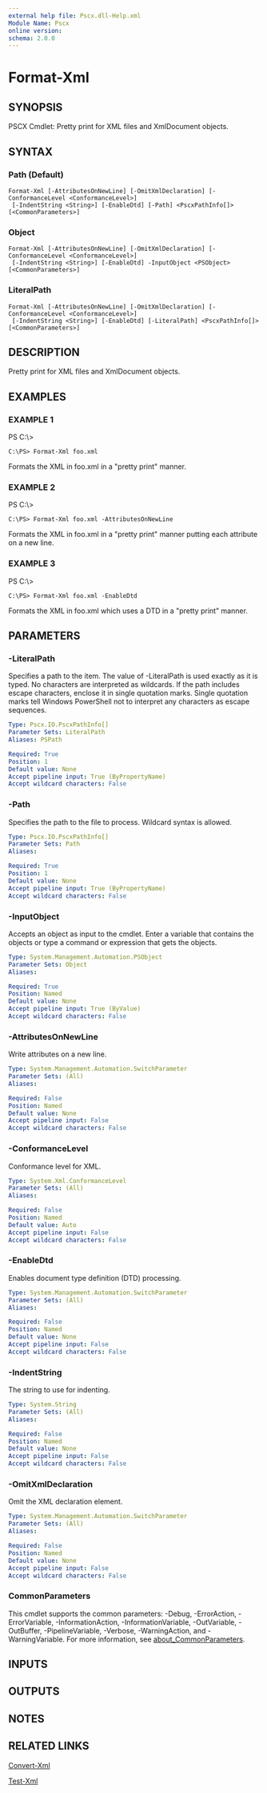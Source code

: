 ```yaml
---
external help file: Pscx.dll-Help.xml
Module Name: Pscx
online version:
schema: 2.0.0
---
```


# Format-Xml

## SYNOPSIS
PSCX Cmdlet: Pretty print for XML files and XmlDocument objects.

## SYNTAX

### Path (Default)
```
Format-Xml [-AttributesOnNewLine] [-OmitXmlDeclaration] [-ConformanceLevel <ConformanceLevel>]
 [-IndentString <String>] [-EnableDtd] [-Path] <PscxPathInfo[]> [<CommonParameters>]
```

### Object
```
Format-Xml [-AttributesOnNewLine] [-OmitXmlDeclaration] [-ConformanceLevel <ConformanceLevel>]
 [-IndentString <String>] [-EnableDtd] -InputObject <PSObject> [<CommonParameters>]
```

### LiteralPath
```
Format-Xml [-AttributesOnNewLine] [-OmitXmlDeclaration] [-ConformanceLevel <ConformanceLevel>]
 [-IndentString <String>] [-EnableDtd] [-LiteralPath] <PscxPathInfo[]> [<CommonParameters>]
```

## DESCRIPTION
Pretty print for XML files and XmlDocument objects.

## EXAMPLES

### EXAMPLE 1
PS C:\\\>

```
C:\PS> Format-Xml foo.xml
```

Formats the XML in foo.xml in a "pretty print" manner.

### EXAMPLE 2
PS C:\\\>

```
C:\PS> Format-Xml foo.xml -AttributesOnNewLine
```

Formats the XML in foo.xml in a "pretty print" manner putting each attribute on a new line.

### EXAMPLE 3
PS C:\\\>

```
C:\PS> Format-Xml foo.xml -EnableDtd
```

Formats the XML in foo.xml which uses a DTD in a "pretty print" manner.

## PARAMETERS

### -LiteralPath
Specifies a path to the item.
The value of -LiteralPath is used exactly as it is typed.
No characters are interpreted as wildcards.
If the path includes escape characters, enclose it in single quotation marks.
Single quotation marks tell Windows PowerShell not to interpret any characters as escape sequences.

```yaml
Type: Pscx.IO.PscxPathInfo[]
Parameter Sets: LiteralPath
Aliases: PSPath

Required: True
Position: 1
Default value: None
Accept pipeline input: True (ByPropertyName)
Accept wildcard characters: False
```

### -Path
Specifies the path to the file to process.
Wildcard syntax is allowed.

```yaml
Type: Pscx.IO.PscxPathInfo[]
Parameter Sets: Path
Aliases:

Required: True
Position: 1
Default value: None
Accept pipeline input: True (ByPropertyName)
Accept wildcard characters: False
```

### -InputObject
Accepts an object as input to the cmdlet.
Enter a variable that contains the objects or type a command or expression that gets the objects.

```yaml
Type: System.Management.Automation.PSObject
Parameter Sets: Object
Aliases:

Required: True
Position: Named
Default value: None
Accept pipeline input: True (ByValue)
Accept wildcard characters: False
```

### -AttributesOnNewLine
Write attributes on a new line.

```yaml
Type: System.Management.Automation.SwitchParameter
Parameter Sets: (All)
Aliases:

Required: False
Position: Named
Default value: None
Accept pipeline input: False
Accept wildcard characters: False
```

### -ConformanceLevel
Conformance level for XML.

```yaml
Type: System.Xml.ConformanceLevel
Parameter Sets: (All)
Aliases:

Required: False
Position: Named
Default value: Auto
Accept pipeline input: False
Accept wildcard characters: False
```

### -EnableDtd
Enables document type definition (DTD) processing.

```yaml
Type: System.Management.Automation.SwitchParameter
Parameter Sets: (All)
Aliases:

Required: False
Position: Named
Default value: None
Accept pipeline input: False
Accept wildcard characters: False
```

### -IndentString
The string to use for indenting.

```yaml
Type: System.String
Parameter Sets: (All)
Aliases:

Required: False
Position: Named
Default value: None
Accept pipeline input: False
Accept wildcard characters: False
```

### -OmitXmlDeclaration
Omit the XML declaration element.

```yaml
Type: System.Management.Automation.SwitchParameter
Parameter Sets: (All)
Aliases:

Required: False
Position: Named
Default value: None
Accept pipeline input: False
Accept wildcard characters: False
```

### CommonParameters
This cmdlet supports the common parameters: -Debug, -ErrorAction, -ErrorVariable, -InformationAction, -InformationVariable, -OutVariable, -OutBuffer, -PipelineVariable, -Verbose, -WarningAction, and -WarningVariable. For more information, see [about_CommonParameters](http://go.microsoft.com/fwlink/?LinkID=113216).

## INPUTS

## OUTPUTS

## NOTES

## RELATED LINKS

[Convert-Xml]()

[Test-Xml]()

